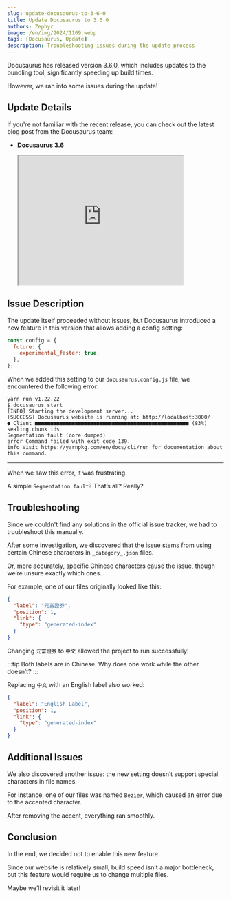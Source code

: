 ```yaml
---
slug: update-docusaurus-to-3-6-0
title: Update Docusaurus to 3.6.0
authors: Zephyr
image: /en/img/2024/1109.webp
tags: [Docusaurus, Update]
description: Troubleshooting issues during the update process
---
```


Docusaurus has released version 3.6.0, which includes updates to the bundling tool, significantly speeding up build times.

However, we ran into some issues during the update!

<!-- truncate -->

## Update Details

If you're not familiar with the recent release, you can check out the latest blog post from the Docusaurus team:

- [**Docusaurus 3.6**](https://docusaurus.io/blog/releases/3.6)

  <iframe
    src="https://docusaurus.io/blog/releases/3.6"
    width="80%"
    height="300px"
    center="true"
    ></iframe>

## Issue Description

The update itself proceeded without issues, but Docusaurus introduced a new feature in this version that allows adding a config setting:

```js title="docusaurus.config.js"
const config = {
  future: {
    experimental_faster: true,
  },
};
```

When we added this setting to our `docusaurus.config.js` file, we encountered the following error:

```shell
yarn run v1.22.22
$ docusaurus start
[INFO] Starting the development server...
[SUCCESS] Docusaurus website is running at: http://localhost:3000/
● Client ■■■■■■■■■■■■■■■■■■■■■■■■■■■■■■■■■■■■■■■■■■■■■■■■■■ (83%) sealing chunk ids
Segmentation fault (core dumped)
error Command failed with exit code 139.
info Visit https://yarnpkg.com/en/docs/cli/run for documentation about this command.
```

---

When we saw this error, it was frustrating.

A simple `Segmentation fault`? That’s all? Really?

## Troubleshooting

Since we couldn't find any solutions in the official issue tracker, we had to troubleshoot this manually.

After some investigation, we discovered that the issue stems from using certain Chinese characters in `_category_.json` files.

Or, more accurately, specific Chinese characters cause the issue, though we’re unsure exactly which ones.

For example, one of our files originally looked like this:

```json title="_category_.json"
{
  "label": "元富證券",
  "position": 1,
  "link": {
    "type": "generated-index"
  }
}
```

Changing `元富證券` to `中文` allowed the project to run successfully!

:::tip
Both labels are in Chinese. Why does one work while the other doesn’t?
:::

Replacing `中文` with an English label also worked:

```json title="_category_.json"
{
  "label": "English Label",
  "position": 1,
  "link": {
    "type": "generated-index"
  }
}
```

## Additional Issues

We also discovered another issue: the new setting doesn’t support special characters in file names.

For instance, one of our files was named `Bézier`, which caused an error due to the accented character.

After removing the accent, everything ran smoothly.

## Conclusion

In the end, we decided not to enable this new feature.

Since our website is relatively small, build speed isn’t a major bottleneck, but this feature would require us to change multiple files.

Maybe we’ll revisit it later!
